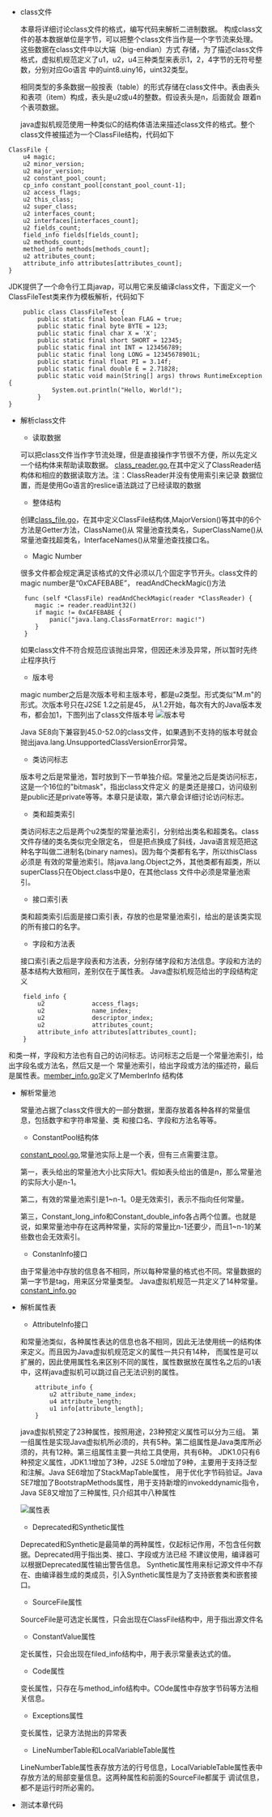- class文件

    本章将详细讨论class文件的格式，编写代码来解析二进制数据。
    构成class文件的基本数据单位是字节，可以把整个class文件当作是一个字节流来处理。这些数据在class文件中以大端（big-endian）方式
    存储，为了描述class文件格式，虚拟机规范定义了u1，u2，u4三种类型来表示1，2，4字节的无符号整数，分别对应Go语言
    中的uint8.uiny16，uint32类型。
    
    相同类型的多条数据一般按表（table）的形式存储在class文件中。表由表头和表项（item）构成，表头是u2或u4的整数。假设表头是n，后面就会
    跟着n个表项数据。
    
    java虚拟机规范使用一种类似C的结构体语法来描述class文件的格式。整个class文件被描述为一个ClassFile结构，代码如下
```
ClassFile {
    u4 magic;
    u2 minor_version;
    u2 major_version;
    u2 constant_pool_count;
    cp_info constant_pool[constant_pool_count-1];
    u2 access_flags;
    u2 this_class;
    u2 super_class;
    u2 interfaces_count;
    u2 interfaces[interfaces_count];
    u2 fields_count;
    field_info fields[fields_count];
    u2 methods_count;
    method_info methods[methods_count];
    u2 attributes_count;
    attribute_info attributes[attributes_count];
}
```
  JDK提供了一个命令行工具javap，可以用它来反编译class文件，下面定义一个ClassFileTest类来作为模板解析，代码如下
```
    public class ClassFileTest {
        public static final boolean FLAG = true;
        public static final byte BYTE = 123;
        public static final char X = 'X';
        public static final short SHORT = 12345;
        public static final int INT = 123456789;
        public static final long LONG = 12345678901L;
        public static final float PI = 3.14f;
        public static final double E = 2.71828;
        public static void main(String[] args) throws RuntimeException {
            System.out.println("Hello, World!");
        }
}
```

- 解析class文件

    - 读取数据
     
    可以把class文件当作字节流处理，但是直接操作字节很不方便，所以先定义一个结构体来帮助读取数据。
    [class_reader.go](classfile/class_reader.go),在其中定义了ClassReader结构体和相应的数据读取方法。注：ClassReader并没有使用索引来记录
    数据位置，而是使用Go语言的reslice语法跳过了已经读取的数据
    
    - 整体结构
    
    创建[class_file.go](classfile/class_file.go)，在其中定义ClassFile结构体,MajorVersion()等其中的6个方法是Getter方法，ClassName()从
    常量池查找类名，SuperClassName()从常量池查找超类名，InterfaceNames()从常量池查找接口名。
    
    - Magic Number
    
    很多文件都会规定满足该格式的文件必须以几个固定字节开头。class文件的magic number是“0xCAFEBABE”，
    readAndCheckMagic()方法
    ```
     func (self *ClassFile) readAndCheckMagic(reader *ClassReader) {
        magic := reader.readUint32()
        if magic != 0xCAFEBABE {
            panic("java.lang.ClassFormatError: magic!")
        }
     }
    ```
    如果class文件不符合规范应该抛出异常，但因还未涉及异常，所以暂时先终止程序执行
    
   - 版本号 
   
   magic number之后是次版本号和主版本号，都是u2类型。形式类似"M.m"的形式。次版本号只在J2SE 1.2之前是45，
   从1.2开始，每次有大的Java版本发布，都会加1，下图列出了class文件版本号
   ![版本号](images/version.jpg "版本号")
   
   Java SE8向下兼容到45.0-52.0的class文件，如果遇到不支持的版本号就会抛出java.lang.UnsupportedClassVersionError异常。

    - 类访问标志
    
    版本号之后是常量池，暂时放到下一节单独介绍。常量池之后是类访问标志，这是一个16位的"bitmask"，指出class文件定义
    的是类还是接口，访问级别是public还是private等等。本章只是读取，第六章会详细讨论访问标志。
    
    - 类和超类索引
    
    类访问标志之后是两个u2类型的常量池索引，分别给出类名和超类名。class文件存储的类名类似完全限定名，
    但是把点换成了斜线，Java语言规范把这种名字叫做二进制名(binary names)。因为每个类都有名字，所以thisClass必须是
    有效的常量池索引。除java.lang.Object之外，其他类都有超类，所以superClass只在Object.class中是0，在其他class
    文件中必须是常量池索引。
    
    - 接口索引表
    
    类和超类索引后面是接口索引表，存放的也是常量池索引，给出的是该类实现的所有接口的名字。
    
    - 字段和方法表
    
    接口索引表之后是字段表和方法表，分别存储字段和方法信息。字段和方法的基本结构大致相同，差别仅在于属性表。
    Java虚拟机规范给出的字段结构定义
```
    field_info {
        u2             access_flags;
        u2             name_index;
        u2             descriptor_index;
        u2             attributes_count;
        attribute_info attributes[attributes_count];
    }
```
    
  和类一样，字段和方法也有自己的访问标志。访问标志之后是一个常量池索引，给出字段名或方法名，然后又是一个
  常量池索引，给出字段或方法的描述符，最后是属性表。[member_info.go](classfile/member_info.go)定义了MemberInfo
  结构体
  
- 解析常量池

    常量池占据了class文件很大的一部分数据，里面存放着各种各样的常量信息，包括数字和字符串常量、类
    和接口名、字段和方法名等等。
    
    - ConstantPool结构体
    
    [constant_pool.go](classfile/constant_pool.go),常量池实际上是一个表，但有三点需要注意。
    
    第一，表头给出的常量池大小比实际大1。假如表头给出的值是n，那么常量池的实际大小是n-1。
    
    第二，有效的常量池索引是1~n-1。0是无效索引，表示不指向任何常量。
    
    第三，Constant_long_info和Constant_double_info各占两个位置。也就是说，如果常量池中存在这两种常量，实际的常量比n-1还要少，而且1~n-1的某些数也会无效索引。
    
    - ConstanInfo接口
    
    由于常量池中存放的信息各不相同，所以每种常量的格式也不同。常量数据的第一字节是tag，用来区分常量类型。
    Java虚拟机规范一共定义了14种常量。[constant_info.go](classfile/constant_info.go)
    
- 解析属性表
    
    - AttributeInfo接口
      
    和常量池类似，各种属性表达的信息也各不相同，因此无法使用统一的结构体来定义。而且因为Java虚拟机规范定义的属性一共只有14种，
    而属性是可以扩展的，因此使用属性名来区别不同的属性，属性数据放在属性名之后的u1表中，这样java虚拟机可以跳过自己无法识别的属性。
    ```
        attribute_info {
            u2 attribute_name_index;
            u4 attribute_length;
            u1 info[attribute_length];
        }
    ```
    java虚拟机预定了23种属性，按照用途，23种预定义属性可以分为三组。
    第一组属性是实现Java虚拟机所必须的，共有5种。第二组属性是Java类库所必须的，共有12种。第三组属性主要一共给工具使用，共有6种。
    JDK1.0只有6种预定义属性，JDK1.1增加了3种，J2SE 5.0增加了9种，主要用于支持泛型和注解。Java SE6增加了StackMapTable属性，
    用于优化字节码验证。Java SE7增加了BootstrapMethods属性，用于支持新增的invokeddynamic指令，Java SE8又增加了三种属性,
    只介绍其中八种属性

    ![属性表](images/attr.jpg "属性表")
    
    - Deprecated和Synthetic属性
            
    Deprecated和Synthetic是最简单的两种属性，仅起标记作用，不包含任何数据。Deprecated用于指出类、接口、字段或方法已经
    不建议使用，编译器可以根据Deprecated属性输出警告信息。
    Synthetic属性用来标记源文件中不存在、由编译器生成的类成员，引入Synthetic属性是为了支持嵌套类和嵌套接口。
    
    - SourceFile属性
    
    SourceFile是可选定长属性，只会出现在ClassFile结构中，用于指出源文件名
    
    - ConstantValue属性
    
    定长属性，只会出现在filed_info结构中，用于表示常量表达式的值。
    
    - Code属性
    
    变长属性，只存在与method_info结构中。COde属性中存放字节码等方法相关信息。
    
    - Exceptions属性
    
    变长属性，记录方法抛出的异常表
    
    - LineNumberTable和LocalVariableTable属性
    
    LineNumberTable属性表存放方法的行号信息，LocalVariableTable属性表中存放方法的局部变量信息。这两种属性和前面的SourceFile都属于
    调试信息，都不是运行时所必需的。
    
- 测试本章代码

    
    
    
    